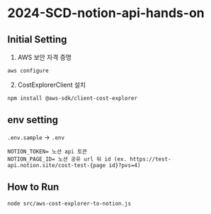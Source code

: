 # 2024-SCD-notion-api-hands-on

## Initial Setting
1. AWS 보안 자격 증명
```
aws configure
```
2. CostExplorerClient 설치
```
npm install @aws-sdk/client-cost-explorer
```

## env setting
`.env.sample` → `.env`
```
NOTION_TOKEN= 노션 api 토큰
NOTION_PAGE_ID= 노션 공유 url 뒤 id (ex. https://test-api.notion.site/cost-test-{page id}?pvs=4)
```

## How to Run
```
node src/aws-cost-explorer-to-notion.js
```
